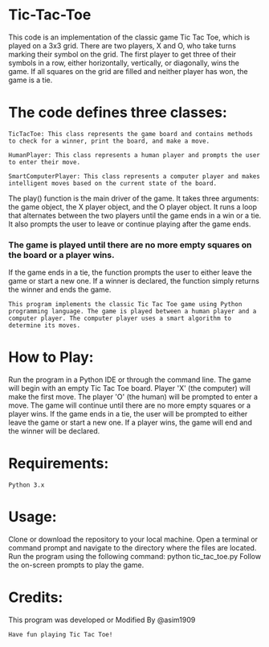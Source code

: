 # Tic-Tac-Toe


This code is an implementation of the classic game Tic Tac Toe, which is played on a 3x3 grid. There are two players, X and O, who take turns marking their symbol on the grid. The first player to get three of their symbols in a row, either horizontally, vertically, or diagonally, wins the game. If all squares on the grid are filled and neither player has won, the game is a tie.

# The code defines three classes:

```
TicTacToe: This class represents the game board and contains methods to check for a winner, print the board, and make a move.
```
```
HumanPlayer: This class represents a human player and prompts the user to enter their move.
```
```
SmartComputerPlayer: This class represents a computer player and makes intelligent moves based on the current state of the board.
```
The play() function is the main driver of the game. It takes three arguments: the game object, the X player object, and the O player object. It runs a loop that alternates between the two players until the game ends in a win or a tie. It also prompts the user to leave or continue playing after the game ends.

### The game is played until there are no more empty squares on the board or a player wins.

If the game ends in a tie, the function prompts the user to either leave the game or start a new one. If a winner is declared, the function simply returns the winner and ends the game.

```
This program implements the classic Tic Tac Toe game using Python programming language. The game is played between a human player and a computer player. The computer player uses a smart algorithm to determine its moves.
```
# How to Play:

Run the program in a Python IDE or through the command line.
The game will begin with an empty Tic Tac Toe board.
Player 'X' (the computer) will make the first move.
The player 'O' (the human) will be prompted to enter a move.
The game will continue until there are no more empty squares or a player wins.
If the game ends in a tie, the user will be prompted to either leave the game or start a new one.
If a player wins, the game will end and the winner will be declared.

# Requirements:
```
Python 3.x
```
# Usage:

Clone or download the repository to your local machine.
Open a terminal or command prompt and navigate to the directory where the files are located.
Run the program using the following command: python tic_tac_toe.py
Follow the on-screen prompts to play the game.

# Credits:
This program was developed or Modified By @asim1909

```
Have fun playing Tic Tac Toe!
```
